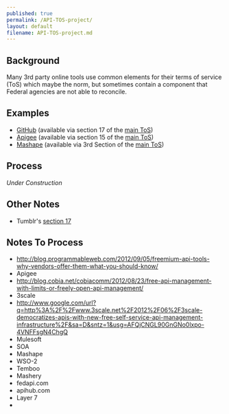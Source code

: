 ```yaml
---
published: true
permalink: /API-TOS-project/
layout: default
filename: API-TOS-project.md
---
```


## Background  

Many 3rd party online tools use common elements for their terms of service (ToS) which maybe the norm, but sometimes contain a component that Federal agencies are not able to reconcile.  

## Examples  
* [GitHub](https://help.github.com/articles/amendment-to-github-terms-of-service-applicable-to-government-users) (available via section 17 of the [main ToS](https://help.github.com/articles/github-terms-of-service))  
* [Apigee](http://apigee.com/about/content/amendment-apigee-terms-service) (available via section 15 of the [main ToS](http://apigee.com/about/terms))  
* [Mashape](https://www.mashape.com/terms/government) (available via 3rd Section of the [main ToS](https://www.mashape.com/terms))  


## Process  

_Under Construction_  
  
## Other Notes  

* Tumblr's [section 17](http://www.tumblr.com/policy/en/terms_of_service)

## Notes To Process
* http://blog.programmableweb.com/2012/09/05/freemium-api-tools-why-vendors-offer-them-what-you-should-know/
* Apigee
 * http://blog.cobia.net/cobiacomm/2012/08/23/free-api-management-with-limits-or-freely-open-api-management/
* 3scale
 * http://www.google.com/url?q=http%3A%2F%2Fwww.3scale.net%2F2012%2F06%2F3scale-democratizes-apis-with-new-free-self-service-api-management-infrastructure%2F&sa=D&sntz=1&usg=AFQjCNGL90GnGNo0lxpo-4VNFFsgN4ChgQ
* Mulesoft
* SOA
* Mashape
* WSO-2
* Temboo
* Mashery
* fedapi.com
* apihub.com
* Layer 7
* 

